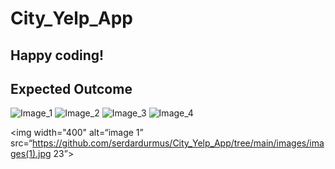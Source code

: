 # City_Yelp_App

## Happy coding!

## Expected Outcome

![Image_1](https://github.com/serdardurmus/City_Yelp_App/tree/main/images/images(1).jpg)
![Image_2](https://github.com/serdardurmus/City_Yelp_App/tree/main/images/images(2).jpg)
![Image_3](https://github.com/serdardurmus/City_Yelp_App/tree/main/images/images(3).jpg)
![Image_4](https://github.com/serdardurmus/City_Yelp_App/tree/main/images/images(4).jpg)

<img width="400" alt=“image 1” src=“https://github.com/serdardurmus/City_Yelp_App/tree/main/images/images(1).jpg 23”>
